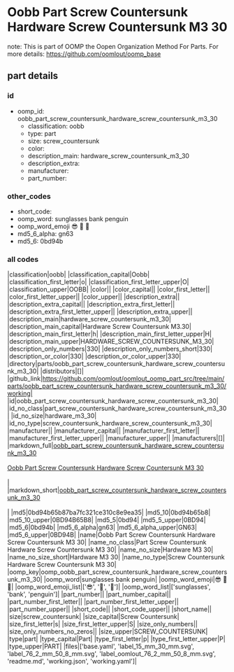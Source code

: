 # Oobb Part Screw Countersunk Hardware Screw Countersunk M3 30  

note: This is part of OOMP the Oopen Organization Method For Parts. For more details: https://github.com/oomlout/oomp_base

##  part details





### id
* oomp_id: oobb_part_screw_countersunk_hardware_screw_countersunk_m3_30
  * classification: oobb
  * type: part
  * size: screw_countersunk
  * color: 
  * description_main: hardware_screw_countersunk_m3_30
  * description_extra: 
  * manufacturer: 
  * part_number: 

### other_codes
* short_code: 
* oomp_word: sunglasses bank penguin
* oomp_word_emoji :sunglasses: :bank: :penguin:
* md5_6_alpha: gn63
* md5_6: 0bd94b

### all codes 
|classification|oobb|
|classification_capital|Oobb|
|classification_first_letter|o|
|classification_first_letter_upper|O|
|classification_upper|OOBB|
|color||
|color_capital||
|color_first_letter||
|color_first_letter_upper||
|color_upper||
|description_extra||
|description_extra_capital||
|description_extra_first_letter||
|description_extra_first_letter_upper||
|description_extra_upper||
|description_main|hardware_screw_countersunk_m3_30|
|description_main_capital|Hardware Screw Countersunk M3.30|
|description_main_first_letter|h|
|description_main_first_letter_upper|H|
|description_main_upper|HARDWARE_SCREW_COUNTERSUNK_M3_30|
|description_only_numbers|330|
|description_only_numbers_short|330|
|description_or_color|330|
|description_or_color_upper|330|
|directory|parts/oobb_part_screw_countersunk_hardware_screw_countersunk_m3_30|
|distributors|[]|
|github_link|https://github.com/oomlout/oomlout_oomp_part_src/tree/main/parts/oobb_part_screw_countersunk_hardware_screw_countersunk_m3_30/working|
|id|oobb_part_screw_countersunk_hardware_screw_countersunk_m3_30|
|id_no_class|part_screw_countersunk_hardware_screw_countersunk_m3_30|
|id_no_size|hardware_m3_30|
|id_no_type|screw_countersunk_hardware_screw_countersunk_m3_30|
|manufacturer||
|manufacturer_capital||
|manufacturer_first_letter||
|manufacturer_first_letter_upper||
|manufacturer_upper||
|manufacturers|[]|
|markdown_full|[oobb_part_screw_countersunk_hardware_screw_countersunk_m3_30](https://github.com/oomlout/oomlout_oomp_part_src/tree/main/parts/oobb_part_screw_countersunk_hardware_screw_countersunk_m3_30/working)<br>[](https://github.com/oomlout/oomlout_oomp_part_src/tree/main/parts/oobb_part_screw_countersunk_hardware_screw_countersunk_m3_30/working)<br>[Oobb Part Screw Countersunk Hardware Screw Countersunk M3 30](https://github.com/oomlout/oomlout_oomp_part_src/tree/main/parts/oobb_part_screw_countersunk_hardware_screw_countersunk_m3_30/working)<br><br>|
|markdown_short|[oobb_part_screw_countersunk_hardware_screw_countersunk_m3_30](https://github.com/oomlout/oomlout_oomp_part_src/tree/main/parts/oobb_part_screw_countersunk_hardware_screw_countersunk_m3_30/working)<br><br>|
|md5|0bd94b65b87ba7fc321ce310c8e9ea35|
|md5_10|0bd94b65b8|
|md5_10_upper|0BD94B65B8|
|md5_5|0bd94|
|md5_5_upper|0BD94|
|md5_6|0bd94b|
|md5_6_alpha|gn63|
|md5_6_alpha_upper|GN63|
|md5_6_upper|0BD94B|
|name|Oobb Part Screw Countersunk Hardware Screw Countersunk M3 30|
|name_no_class|Part Screw Countersunk Hardware Screw Countersunk M3 30|
|name_no_size|Hardware M3 30|
|name_no_size_short|Hardware M3 30|
|name_no_type|Screw Countersunk Hardware Screw Countersunk M3 30|
|oomp_key|oomp_oobb_part_screw_countersunk_hardware_screw_countersunk_m3_30|
|oomp_word|sunglasses bank penguin|
|oomp_word_emoji|:sunglasses: :bank: :penguin:|
|oomp_word_emoji_list|[':sunglasses:', ':bank:', ':penguin:']|
|oomp_word_list|['sunglasses', 'bank', 'penguin']|
|part_number||
|part_number_capital||
|part_number_first_letter||
|part_number_first_letter_upper||
|part_number_upper||
|short_code||
|short_code_upper||
|short_name||
|size|screw_countersunk|
|size_capital|Screw Countersunk|
|size_first_letter|s|
|size_first_letter_upper|S|
|size_only_numbers||
|size_only_numbers_no_zeros||
|size_upper|SCREW_COUNTERSUNK|
|type|part|
|type_capital|Part|
|type_first_letter|p|
|type_first_letter_upper|P|
|type_upper|PART|
|files|['base.yaml', 'label_15_mm_30_mm.svg', 'label_76_2_mm_50_8_mm.svg', 'label_oomlout_76_2_mm_50_8_mm.svg', 'readme.md', 'working.json', 'working.yaml']|
